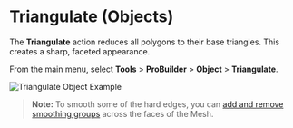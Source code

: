 # Triangulate (Objects)

The __Triangulate__ action reduces all polygons to their base triangles. This creates a sharp, faceted appearance.

From the main menu, select **Tools** > **ProBuilder** > **Object** > **Triangulate**.

![Triangulate Object Example](images/TriangulateObject_Example.png)

> **Note:** To smooth some of the hard edges, you can [add and remove smoothing groups](workflow-edit-smoothing.md) across the faces of the Mesh.
